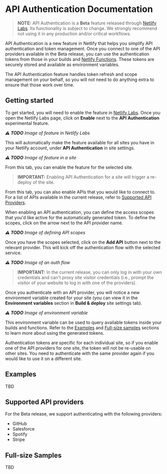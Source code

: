 # API Authentication Documentation

> **NOTE:** API Authentication is a **Beta** feature released through [Netlify Labs](https://www.netlify.com/blog/2021/03/31/test-drive-netlify-beta-features-with-netlify-labs/). Its functionality is subject to change. We strongly recommend not using it in any production and/or critical workflows.

API Authentication is a new feature in Netlify that helps you simplify API authentication and token management. Once you connect to one of the API providers available in the Beta release, you can use the authentication tokens from those in your builds and [Netlify Functions](https://www.netlify.com/products/functions/). These tokens are securely stored and available as environment variables.

The API Authentication feature handles token refresh and scope management on your behalf, so you will not need to do anything extra to ensure that those work over time.

## Getting started

To get started, you will need to enable the feature in [Netlify Labs](https://app.netlify.com/user/labs). Once you open the Netlify Labs page, click on **Enable** next to the **API Authentication** experimental feature.

_**⚠️ TODO** Image of feature in Netlify Labs_

This will automatically make the feature available for all sites you have in your Netlify account, under **API Authentication** in site settings.

_**⚠️ TODO** Image of feature in a site_

From this tab, you can enable the feature for the selected site.

> **IMPORTANT:** Enabling API Authentication for a site will trigger a re-deploy of the site.

From this tab, you can also enable APIs that you would like to connect to. For a list of APIs available in the current release, refer to [Supported API Providers](#supported-api-providers).

When enabling an API authentication, you can define the access scopes that you'd like active for the automatically generated token. To define the scopes, click on the arrow next to the API provider name.

_**⚠️ TODO** Image of defining API scopes_

Once you have the scopes selected, click on the **Add API** button next to the relevant provider. This will kick off the authentication flow with the selected service.

_**⚠️ TODO** Image of an auth flow_

> **IMPORTANT:** In the current release, you can only log in with your own credentials and can't proxy site visitor credentials (i.e., prompt the visitor of your website to log in with one of the providers).

Once you authenticate with an API provider, you will notice a new environment variable created for your site (you can view it in the **Environment variables** section in **Build & deploy** site settings tab).

_**⚠️ TODO** Image of environment variable_

This environment variable can be used to query available tokens inside your builds and functions. Refer to the [Examples](#examples) and [Full-size samples](#full-size-samples) sections to learn more about using the generated tokens.

Authentication tokens are specific for each individual site, so if you enable one of the API providers for one site, the token will not be re-usable on other sites. You need to authenticate with the same provider again if you would like to use it on a different site.

## Examples

TBD

## Supported API providers

For the Beta release, we support authenticating with the following providers:

- GitHub
- Salesforce
- Spotify
- Stripe

## Full-size Samples

TBD